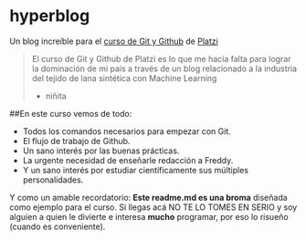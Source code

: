 # hyperblog
Un blog increíble para el [curso de Git y Github](https://platzi.com/clases/git-github/ "curso de Git y Github") de [Platzi](http://platzi.com "Platzi")
>El curso de Git y Github de Platzi es lo que me hacía falta para lograr la dominación de mi país a través de un blog relacionado a la industria del tejido de lana sintética con Machine Learning
>- niñita

##En este curso vemos de todo:
* Todos los comandos necesarios para empezar con Git.
* El flujo de trabajo de Github.
* Un sano interés por las buenas prácticas.
* La urgente necesidad de enseñarle redacción a Freddy.
* Y un sano interés por estudiar científicamente sus múltiples personalidades.

Y como un amable recordatorio: **Este readme.md es una broma** diseñada como ejemplo para el curso. Si llegas acá NO TE LO TOMES EN SERIO y soy alguien a quien le divierte e interesa **mucho** programar, por eso lo risueño (cuando es conveniente).